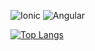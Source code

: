 ![Ionic](https://img.shields.io/badge/framework-ionic%205-yellowgreen)
![Angular](https://img.shields.io/badge/framework-angular-blue)


[![Top Langs](https://github-readme-stats.vercel.app/api/top-langs/?username=veterimon&theme=github_dark&layout=compact)](https://github.com/veterimonv/github-readme-stats)
